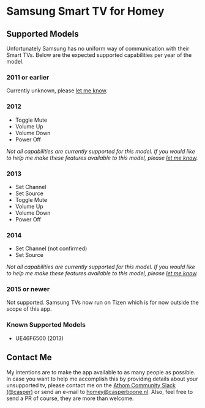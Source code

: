 # Samsung Smart TV for Homey

## Supported Models
Unfortunately Samsung has no uniform way of communication with their Smart TVs. Below are the expected supported capabilities per year of the model.

### 2011 or earlier
Currently unknown, please [let me know](#contact-me).

### 2012
* Toggle Mute
* Volume Up
* Volume Down
* Power Off

_Not all capabilities are currently supported for this model. If you would like to help me make these features available to this model, please [let me know](#contact-me)._

### 2013
* Set Channel
* Set Source
* Toggle Mute
* Volume Up
* Volume Down
* Power Off

### 2014
* Set Channel (not confirmed)
* Set Source

_Not all capabilities are currently supported for this model. If you would like to help me make these features available to this model, please [let me know](#contact-me)._

### 2015 or newer
Not supported. Samsung TVs now run on Tizen which is for now outside the scope of this app.

### Known Supported Models
* UE46F6500 (2013)

## Contact Me
My intentions are to make the app available to as many people as possible. 
In case you want to help me accomplish this by providing details about your unsupported tv, please contact me on the
[Athom Community Slack (@casper)](https://athomcommunity.slack.com/messages/@casper) or send an e-mail to [homey@casperboone.nl](mailto:homey@casperboone.nl).
Also, feel free to send a PR of course, they are more than welcome.